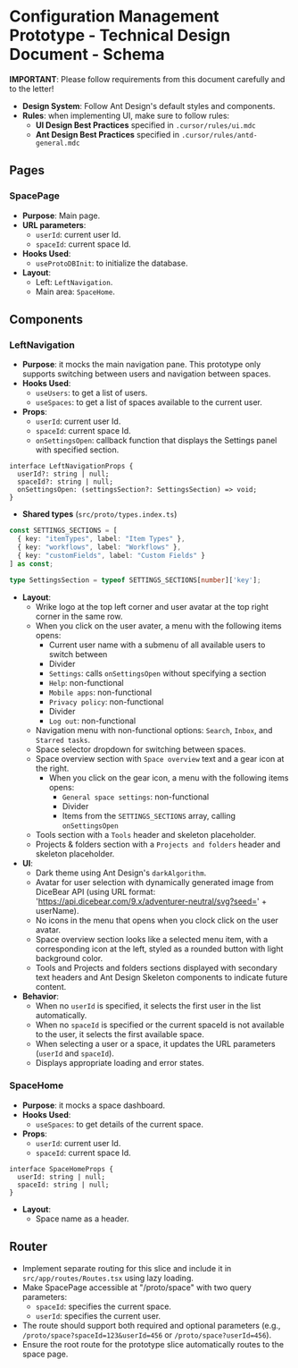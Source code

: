 # Configuration Management Prototype - Technical Design Document - Schema

**IMPORTANT**: Please follow requirements from this document carefully and to the letter!

- **Design System**: Follow Ant Design's default styles and components.
- **Rules**: when implementing UI, make sure to follow rules: 
  - **UI Design Best Practices** specified in `.cursor/rules/ui.mdc` 
  - **Ant Design Best Practices** specified in `.cursor/rules/antd-general.mdc`

## Pages

### SpacePage

- **Purpose**: Main page.
- **URL parameters**:
  * `userId`: current user Id.
  * `spaceId`: current space Id.
- **Hooks Used**:
  * `useProtoDBInit`: to initialize the database.
- **Layout**:
  - Left: `LeftNavigation`.
  - Main area: `SpaceHome`.

## Components

### LeftNavigation

- **Purpose**: it mocks the main navigation pane. This prototype only supports switching between users and navigation between spaces.
- **Hooks Used**:
  * `useUsers`: to get a list of users.
  * `useSpaces`: to get a list of spaces available to the current user.
- **Props**:
  * `userId`: current user Id.
  * `spaceId`: current space Id.
  * `onSettingsOpen`: callback function that displays the Settings panel with specified section.
```tsx
interface LeftNavigationProps {
  userId?: string | null;
  spaceId?: string | null;
  onSettingsOpen: (settingsSection?: SettingsSection) => void;
}
```
- **Shared types** (`src/proto/types.index.ts`)
```ts
const SETTINGS_SECTIONS = [
  { key: "itemTypes", label: "Item Types" },
  { key: "workflows", label: "Workflows" },
  { key: "customFields", label: "Custom Fields" }
] as const;

type SettingsSection = typeof SETTINGS_SECTIONS[number]['key'];
```
- **Layout**:
  - Wrike logo at the top left corner and user avatar at the top right corner in the same row.
  - When you click on the user avater, a menu with the following items opens:
    * Current user name with a submenu of all available users to switch between
    * Divider
    * `Settings`: calls `onSettingsOpen` without specifying a section
    * `Help`: non-functional
    * `Mobile apps`: non-functional
    * `Privacy policy`: non-functional
    * Divider
    * `Log out`: non-functional
  - Navigation menu with non-functional options: `Search`, `Inbox`, and `Starred tasks`.
  - Space selector dropdown for switching between spaces.
  - Space overview section with `Space overview` text and a gear icon at the right.
    - When you click on the gear icon, a menu with the following items opens:
      * `General space settings`: non-functional
      * Divider
      * Items from the `SETTINGS_SECTIONS` array, calling `onSettingsOpen`
  - Tools section with a `Tools` header and skeleton placeholder.
  - Projects & folders section with a `Projects and folders` header and skeleton placeholder.
- **UI**:
  - Dark theme using Ant Design's `darkAlgorithm`.
  - Avatar for user selection with dynamically generated image from DiceBear API (using URL format: 'https://api.dicebear.com/9.x/adventurer-neutral/svg?seed=' + userName).
  - No icons in the menu that opens when you clock click on the user avatar.
  - Space overview section looks like a selected menu item, with a corresponding icon at the left, styled as a rounded button with light background color.
  - Tools and Projects and folders sections displayed with secondary text headers and Ant Design Skeleton components to indicate future content.
- **Behavior**:
  - When no `userId` is specified, it selects the first user in the list automatically.
  - When no `spaceId` is specified or the current spaceId is not available to the user, it selects the first available space.
  - When selecting a user or a space, it updates the URL parameters (`userId` and `spaceId`).
  - Displays appropriate loading and error states.

### SpaceHome

- **Purpose**: it mocks a space dashboard.
- **Hooks Used**:
  * `useSpaces`: to get details of the current space.
- **Props**:
  * `userId`: current user Id.
  * `spaceId`: current space Id.
```tsx
interface SpaceHomeProps {
  userId: string | null;
  spaceId: string | null;
}
```
- **Layout**:
  * Space name as a header.

## Router

- Implement separate routing for this slice and include it in `src/app/routes/Routes.tsx` using lazy loading.
- Make SpacePage accessible at "/proto/space" with two query parameters:
  * `spaceId`: specifies the current space.
  * `userId`: specifies the current user.
- The route should support both required and optional parameters (e.g., `/proto/space?spaceId=123&userId=456` or `/proto/space?userId=456`).
- Ensure the root route for the prototype slice automatically routes to the space page.
